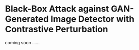 # Black-Box Attack against GAN-Generated Image Detector with Contrastive Perturbation

coming soon ......
